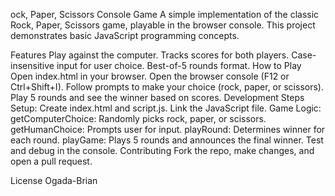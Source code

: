 ock, Paper, Scissors Console Game
A simple implementation of the classic Rock, Paper, Scissors game, playable in the browser console. This project demonstrates basic JavaScript programming concepts.

Features
Play against the computer.
Tracks scores for both players.
Case-insensitive input for user choice.
Best-of-5 rounds format.
How to Play
Open index.html in your browser.
Open the browser console (F12 or Ctrl+Shift+I).
Follow prompts to make your choice (rock, paper, or scissors).
Play 5 rounds and see the winner based on scores.
Development Steps
Setup: Create index.html and script.js. Link the JavaScript file.
Game Logic:
getComputerChoice: Randomly picks rock, paper, or scissors.
getHumanChoice: Prompts user for input.
playRound: Determines winner for each round.
playGame: Plays 5 rounds and announces the final winner.
Test and debug in the console.
Contributing
Fork the repo, make changes, and open a pull request.

License
Ogada-Brian
